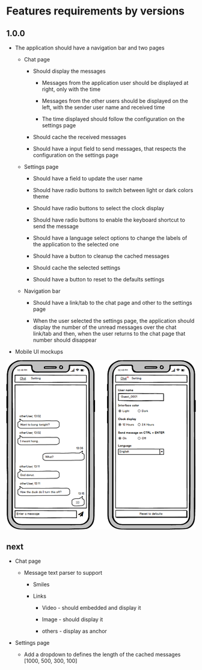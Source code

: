 # Features requirements by versions

## 1.0.0

* The application should have a navigation bar and two pages

  * Chat page

    * Should display the messages

      * Messages from the application user should be displayed at right, only with the time

      * Messages from the other users should be displayed on the left, with the sender user name and received time

      * The time displayed should follow the configuration on the settings page

    * Should cache the received messages

    * Should have a input field to send messages, that respects the configuration on the settings page

  * Settings page

    * Should have a field to update the user name

    * Should have radio buttons to switch between light or dark colors theme

    * Should have radio buttons to select the clock display

    * Should have radio buttons to enable the keyboard shortcut to send the message

    * Should have a language select options to change the labels of the application to the selected one 

    * Should have a button to cleanup the cached messages

    * Should cache the selected settings

    * Should have a button to reset to the defaults settings

  * Navigation bar

    * Should have a link/tab to the chat page and other to the settings page

    * When the user selected the settings page, the application should display the number of the unread messages over the chat link/tab and then, when the user returns to the chat page that number should disappear

* Mobile UI mockups

![mobile ui mockups](../assets/mobile-ui-mockups-rf.png)


## next

* Chat page

  * Message text parser to support

    * Smiles

    * Links

      * Video - should embedded and display it

      * Image - should display it

      * others - display as anchor

* Settings page

  * Add a dropdown to defines the length of the cached messages [1000, 500, 300, 100]

  
